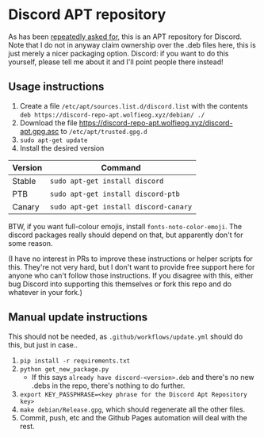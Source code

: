 # Discord APT repository

As has been [repeatedly asked for](https://support.discord.com/hc/en-us/community/posts/360031737491-Give-us-an-apt-repository-Linux-), this is an APT repository for Discord. Note that I do not in anyway claim ownership over the .deb files here, this is just merely a nicer packaging option. Discord: if you want to do this yourself, please tell me about it and I'll point people there instead!

## Usage instructions

1. Create a file `/etc/apt/sources.list.d/discord.list` with the contents `deb https://discord-repo-apt.wolfieog.xyz/debian/ ./`
2. Download the file https://discord-repo-apt.wolfieog.xyz/discord-apt.gpg.asc to `/etc/apt/trusted.gpg.d`
3. `sudo apt-get update`
4. Install the desired version

| Version | Command                               |
| ------- | ------------------------------------- |
| Stable  | `sudo apt-get install discord`        |
| PTB     | `sudo apt-get install discord-ptb`    |
| Canary  | `sudo apt-get install discord-canary` |

BTW, if you want full-colour emojis, install `fonts-noto-color-emoji`. The discord packages really should depend on that, but apparently don't for some reason.

(I have no interest in PRs to improve these instructions or helper scripts for this. They're not very hard, but I don't want to provide free support here for anyone who can't follow those instructions. If you disagree with this, either bug Discord into supporting this themselves or fork this repo and do whatever in your fork.)

## Manual update instructions

This should not be needed, as `.github/workflows/update.yml` should do this, but just in case..

1. `pip install -r requirements.txt`
2. `python get_new_package.py`
   - If this says `already have discord-<version>.deb` and there's no new .debs in the repo, there's nothing to do further.
3. `export KEY_PASSPHRASE=<key phrase for the Discord Apt Repository key>`
4. `make debian/Release.gpg`, which should regenerate all the other files.
5. Commit, push, etc and the Github Pages automation will deal with the rest.
